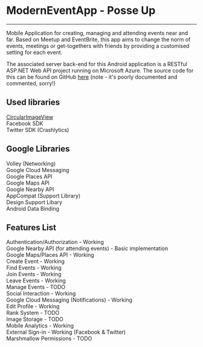 # ModernEventApp - Posse Up
-----------
Mobile Application for creating, managing and attending events near and far. Based on Meetup and EventBrite, 
this app aims to change the norm of events, meetings or get-togethers with friends by providing a customised setting 
for each event.

The associated server back-end for this Android application is a RESTful ASP.NET Web API project running on Microsoft Azure.
The source code for this can be found on GitHub [here](https://github.com/DarkNormal/PosseNetAPIApp) (note - it's poorly documented and commented, sorry!)



Used libraries
-----------
[CircularImageView](https://github.com/lopspower/CircularImageView)<br>
Facebook SDK <br>
Twitter SDK (Crashlytics) <br>

Google Libraries
-----------
Volley (Networking)<br>
Google Cloud Messaging<br>
Google Places API<br>
Google Maps API<br>
Google Nearby API<br>
AppCompat (Support Library)<br>
Design Support Libary<br>
Android Data Binding<br>

Features List
-----------
Authentication/Authorization - Working <br>
Google Nearby API (for attending events) - Basic implementation <br>
Google Maps/Places API - Working <br>
Create Event - Working <br>
Find Events - Working <br>
Join Events - Working <br>
Leave Events - Working <br>
Manage Events - TODO <br>
Social Interaction - Working <br>
Google Cloud Messaging (Notifications) - Working <br>
Edit Profile - Working <br>
Rank System - TODO <br>
Image Storage - TODO <br>
Mobile Analytics - Working <br>
External Sign-in - Working (Facebook & Twitter) <br>
Marshmallow Permissions - TODO <br>


